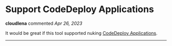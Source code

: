 # Support CodeDeploy Applications

**cloudlena** commented *Apr 26, 2023*

It would be great if this tool supported nuking [CodeDeploy Applications](https://docs.aws.amazon.com/codedeploy/latest/userguide/applications.html).
<br />
***


